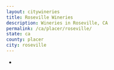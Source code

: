 ```yaml
---
layout: citywineries
title: Roseville Wineries
description: Wineries in Roseville, CA
permalink: /ca/placer/roseville/
state: ca
county: placer
city: roseville
---
```

-
